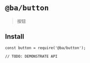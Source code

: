 # `@ba/button`

> 按钮

## Install

```
const button = require('@ba/button');

// TODO: DEMONSTRATE API
```
